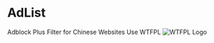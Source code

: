 # AdList
Adblock Plus Filter for Chinese Websites
Use WTFPL ![WTFPL Logo](http://www.wtfpl.net/wp-content/uploads/2012/12/wtfpl-badge-4.png)
